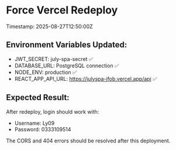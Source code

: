 # Force Vercel Redeploy

Timestamp: 2025-08-27T12:50:00Z

## Environment Variables Updated:
- JWT_SECRET: july-spa-secret ✅
- DATABASE_URL: PostgreSQL connection ✅  
- NODE_ENV: production ✅
- REACT_APP_API_URL: https://julyspa-jfob.vercel.app/api ✅

## Expected Result:
After redeploy, login should work with:
- Username: Ly09
- Password: 0333109514

The CORS and 404 errors should be resolved after this deployment.
